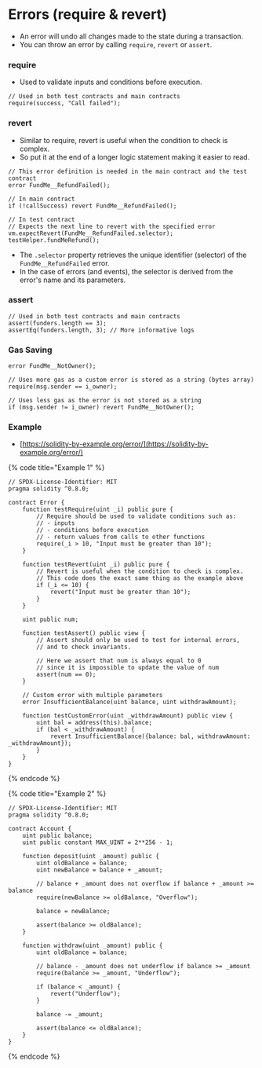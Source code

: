 # Errors (require & revert)

* An error will undo all changes made to the state during a transaction.
* You can throw an error by calling `require`, `revert` or `assert`.

### require

* Used to validate inputs and conditions before execution.

```solidity
// Used in both test contracts and main contracts
require(success, "Call failed"); 
```

### revert

* Similar to require, revert is useful when the condition to check is complex.
* So put it at the end of a longer logic statement making it easier to read.

```solidity
// This error definition is needed in the main contract and the test contract
error FundMe__RefundFailed();

// In main contract
if (!callSuccess) revert FundMe__RefundFailed();

// In test contract
// Expects the next line to revert with the specified error
vm.expectRevert(FundMe__RefundFailed.selector);
testHelper.fundMeRefund();
```

* The `.selector` property retrieves the unique identifier (selector) of the `FundMe__RefundFailed` error.
* In the case of errors (and events), the selector is derived from the error's name and its parameters.

### assert

```solidity
// Used in both test contracts and main contracts
assert(funders.length == 3);
assertEq(funders.length, 3); // More informative logs
```

### Gas Saving

```solidity
error FundMe__NotOwner();

// Uses more gas as a custom error is stored as a string (bytes array)
require(msg.sender == i_owner);

// Uses less gas as the error is not stored as a string
if (msg.sender != i_owner) revert FundMe__NotOwner();
```

### Example

* [https://solidity-by-example.org/error/](https://solidity-by-example.org/error/)

{% code title="Example 1" %}
```solidity
// SPDX-License-Identifier: MIT
pragma solidity ^0.8.0;

contract Error {
    function testRequire(uint _i) public pure {
        // Require should be used to validate conditions such as:
        // - inputs
        // - conditions before execution
        // - return values from calls to other functions
        require(_i > 10, "Input must be greater than 10");
    }

    function testRevert(uint _i) public pure {
        // Revert is useful when the condition to check is complex.
        // This code does the exact same thing as the example above
        if (_i <= 10) {
            revert("Input must be greater than 10");
        }
    }

    uint public num;

    function testAssert() public view {
        // Assert should only be used to test for internal errors,
        // and to check invariants.

        // Here we assert that num is always equal to 0
        // since it is impossible to update the value of num
        assert(num == 0);
    }

    // Custom error with multiple parameters
    error InsufficientBalance(uint balance, uint withdrawAmount);

    function testCustomError(uint _withdrawAmount) public view {
        uint bal = address(this).balance;
        if (bal < _withdrawAmount) {
            revert InsufficientBalance({balance: bal, withdrawAmount: _withdrawAmount});
        }
    }
}
```
{% endcode %}

{% code title="Example 2" %}
```solidity
// SPDX-License-Identifier: MIT
pragma solidity ^0.8.0;

contract Account {
    uint public balance;
    uint public constant MAX_UINT = 2**256 - 1;

    function deposit(uint _amount) public {
        uint oldBalance = balance;
        uint newBalance = balance + _amount;

        // balance + _amount does not overflow if balance + _amount >= balance
        require(newBalance >= oldBalance, "Overflow");

        balance = newBalance;

        assert(balance >= oldBalance);
    }

    function withdraw(uint _amount) public {
        uint oldBalance = balance;

        // balance - _amount does not underflow if balance >= _amount
        require(balance >= _amount, "Underflow");

        if (balance < _amount) {
            revert("Underflow");
        }

        balance -= _amount;

        assert(balance <= oldBalance);
    }
}
```
{% endcode %}
